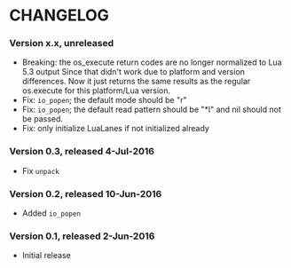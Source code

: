 # CHANGELOG

### Version x.x, unreleased

- Breaking: the os_execute return codes are no longer normalized to Lua 5.3 output
  Since that didn't work due to platform and version differences. Now it just returns
  the same results as the regular os.execute for this platform/Lua version.
- Fix: `io_popen`; the default mode should be "r"
- Fix: `io_popen`; the default read pattern should be "*l" and nil should not
  be passed.
- Fix: only initialize LuaLanes if not initialized already

### Version 0.3, released 4-Jul-2016

- Fix `unpack`

### Version 0.2, released 10-Jun-2016

- Added `io_popen`

### Version 0.1, released 2-Jun-2016

- Initial release
